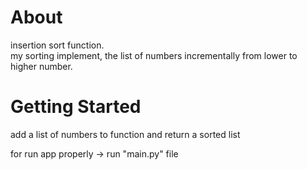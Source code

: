 # About

insertion sort function.<br>my sorting implement, the list of numbers incrementally from lower to higher number.

# Getting Started
add a list of numbers to function and return a sorted list<br>

for run app properly -> run "main.py" file
